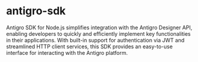 # antigro-sdk

Antigro SDK for Node.js simplifies integration with the Antigro Designer API, enabling developers to quickly and efficiently implement key functionalities in their applications. With built-in support for authentication via JWT and streamlined HTTP client services, this SDK provides an easy-to-use interface for interacting with the Antigro platform.

